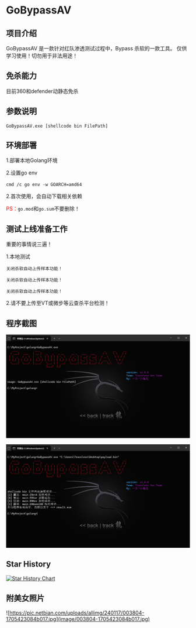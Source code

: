# GoBypassAV



## 项目介绍

GoBypassAV 是一款针对红队渗透测试过程中，Bypass 杀软的一款工具。
仅供学习使用！切勿用于非法用途！

## 免杀能力
目前360和defender动静态免杀

## 参数说明

```shell
GoBypassAV.exe [shellcode bin FilePath]
```

## 环境部署

1.部署本地Golang环境

2.设置go env

```
cmd /c go env -w GOARCH=amd64
```

2.首次使用，会自动下载相关依赖

<span style="color:red">PS：</span>`go.mod`和`go.sum`不要删除！

## 测试上线准备工作

重要的事情说三遍！

1.本地测试

`关闭杀软自动上传样本功能！`

`关闭杀软自动上传样本功能！`

`关闭杀软自动上传样本功能！`

2.请不要上传至VT或微步等云查杀平台检测！

## 程序截图

![image-20240415222010770](image/image-20240415222010770.png)

![image-20240415222142792](image/image-20240415222142792.png)

## Star History

[![Star History Chart](https://api.star-history.com/svg?repos=A-little-dragon/GoBypassAV&type=Date)](https://star-history.com/#A-little-dragon/GoBypassAV&Date)

## 附美女照片

![https://pic.netbian.com/uploads/allimg/240117/003804-1705423084b017.jpg](image/003804-1705423084b017.jpg)
